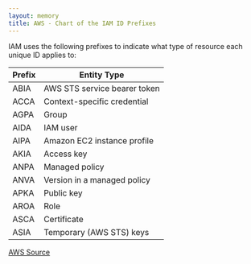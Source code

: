 ```yaml
---
layout: memory
title: AWS - Chart of the IAM ID Prefixes
---
```


IAM uses the following prefixes to indicate what type of resource each unique ID applies to:

| Prefix | Entity Type                  |
| ------ | ---------------------------  |
| ABIA   | AWS STS service bearer token |
| ACCA   | Context-specific credential  |
| AGPA   | Group                        |
| AIDA   | IAM user                     |
| AIPA   | Amazon EC2 instance profile  |
| AKIA   | Access key                   |
| ANPA   | Managed policy               |
| ANVA   | Version in a managed policy  |
| APKA   | Public key                   |
| AROA   | Role                         |
| ASCA   | Certificate                  |
| ASIA   | Temporary (AWS STS) keys     |

[AWS Source](https://docs.aws.amazon.com/IAM/latest/UserGuide/reference_identifiers.html#identifiers-unique-ids)

